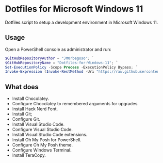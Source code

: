 # Dotfiles for Microsoft Windows 11

Dotfiles script to setup a development environment in Microsoft Windows 11.

## Usage

Open a PowerShell console as administrator and run:

```Powershell
$GitHubRepositoryAuthor = "JMOrbegoso"; `
$GitHubRepositoryName = "Dotfiles-for-Windows-11"; `
Set-ExecutionPolicy -Scope Process -ExecutionPolicy Bypass; `
Invoke-Expression (Invoke-RestMethod -Uri "https://raw.githubusercontent.com/${GitHubRepositoryAuthor}/${GitHubRepositoryName}/main/Download.ps1");
```

## What does

- Install Chocolatey.
- Configure Chocolatey to remembered arguments for upgrades.
- Install Hack Nerd Font.
- Install Git;
- Configure Git.
- Install Visual Studio Code.
- Configure Visual Studio Code.
- Install Visual Studio Code extensions.
- Install Oh My Posh for PowerShell.
- Configure Oh My Posh theme.
- Configure Windows Terminal.
- Install TeraCopy.
